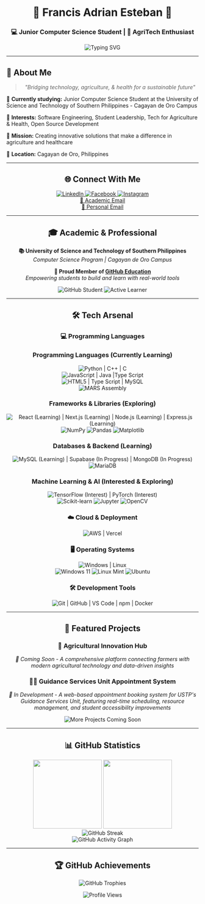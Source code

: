 <div align="center">

# 🎀 Francis Adrian Esteban 🎀
### 💻 Junior Computer Science Student | 🌾 AgriTech Enthusiast

<img src="https://readme-typing-svg.herokuapp.com?font=Fira+Code&size=22&duration=3000&pause=1000&color=FF69B4&center=true&vCenter=true&width=700&lines=Hi+There!;Welcome+to+my+GitHub+Profile!;I+am+Building+Tech+Solutions;for+Agriculture+%26+Health;Student+Leader;Student+Developer" alt="Typing SVG" />

</div>

---

## 🎯 About Me

<div align="center">

> *"Bridging technology, agriculture, & health for a sustainable future"*

</div>

🏫 **Currently studying:** Junior Computer Science Student at the University of Science and Technology of Southern Philippines - Cagayan de Oro Campus

🎨 **Interests:** Software Engineering, Student Leadership, Tech for Agriculture & Health, Open Source Development

🎯 **Mission:** Creating innovative solutions that make a difference in agriculture and healthcare

📍 **Location:** Cagayan de Oro, Philippines

---

<div align="center">

## 🌐 Connect With Me

<a href="https://www.linkedin.com/in/esteban-francis-adrian-g-9304a4311/" target="_blank">
<img src="https://img.shields.io/badge/LinkedIn-0A66C2?style=for-the-badge&logo=linkedin&logoColor=white" alt="LinkedIn" />
</a>
<a href="https://www.facebook.com/francis.adrian.141185" target="_blank">
<img src="https://img.shields.io/badge/Facebook-1877F2?style=for-the-badge&logo=facebook&logoColor=white" alt="Facebook" />
</a>
<a href="https://www.instagram.com/adriannotsosmol_/" target="_blank">
<img src="https://img.shields.io/badge/Instagram-E4405F?style=for-the-badge&logo=instagram&logoColor=white" alt="Instagram" />
</a>
<br/>
<a href="mailto:francisadrian.esteban@1.ustp.edu.ph" target="_blank">
📧 Academic Email
</a>
<br/>
<a href="mailto:estebanfrancisadrian@gmail.com" target="_blank">
📧 Personal Email
</a>

---
<div align="center">

## 🎓 Academic & Professional

**📚 University of Science and Technology of Southern Philippines**  
*Computer Science Program | Cagayan de Oro Campus*

**🌟 Proud Member of [GitHub Education](https://education.github.com/)**  
*Empowering students to build and learn with real-world tools*

<img src="https://img.shields.io/badge/GitHub-Student_Pack-blue?style=for-the-badge&logo=github&logoColor=white" alt="GitHub Student" />
<img src="https://img.shields.io/badge/Status-Active_Learner-success?style=for-the-badge" alt="Active Learner" />

</div>

---

<div align="center">

## 🛠️ Tech Arsenal

### 💻 Programming Languages
### Programming Languages (Currently Learning)
<p align="center">
<img src="https://skillicons.dev/icons?i=python,cpp,c" title="Python | C++ | C " />
<br/>
<img src="https://skillicons.dev/icons?i=js,java,typescript" title="JavaScript | Java |Type Script" />
<br/>
<img src="https://skillicons.dev/icons?i=html,css,mysql" title="HTML5 | Type Script | MySQL" />
<br/>
<img src="https://img.shields.io/badge/MARS_Assembly-FF6B35?style=for-the-badge&logo=assembly&logoColor=white" alt="MARS Assembly" title="MARS Assembly (MIPS) (Learning)" />

### Frameworks & Libraries (Exploring)
<p align="center">
<img src="https://skillicons.dev/icons?i=react,nextjs,nodejs,express" title="React (Learning) | Next.js (Learning) | Node.js (Learning) | Express.js (Learning)" />
<br/>
<img src="https://img.shields.io/badge/NumPy-013243?style=for-the-badge&logo=numpy&logoColor=white" alt="NumPy" title="NumPy (Data Science)" />
<img src="https://img.shields.io/badge/Pandas-150458?style=for-the-badge&logo=pandas&logoColor=white" alt="Pandas" title="Pandas (Data Analysis)" />
<img src="https://img.shields.io/badge/Matplotlib-11557c?style=for-the-badge&logo=python&logoColor=white" alt="Matplotlib" title="Matplotlib (Data Visualization)" />
</p>

### Databases & Backend (Learning)
<p align="center">
<img src="https://skillicons.dev/icons?i=mysql,supabase,mongodb" title="MySQL (Learning) | Supabase (In Progress) | MongoDB (In Progress)" />
<br/>
<img src="https://img.shields.io/badge/MariaDB-003545?style=for-the-badge&logo=mariadb&logoColor=white" alt="MariaDB" title="MariaDB (Learning)" />
</p>

### Machine Learning & AI (Interested & Exploring)
<p align="center">
<img src="https://skillicons.dev/icons?i=tensorflow,pytorch" title="TensorFlow (Interest) | PyTorch (Interest)" />
<br/>
<img src="https://img.shields.io/badge/scikit--learn-F7931E?style=for-the-badge&logo=scikit-learn&logoColor=white" alt="Scikit-learn" title="Scikit-learn (Interest)" />
<img src="https://img.shields.io/badge/Jupyter-F37626?style=for-the-badge&logo=jupyter&logoColor=white" alt="Jupyter" title="Jupyter Notebook (Interest)" />
<img src="https://img.shields.io/badge/OpenCV-27338e?style=for-the-badge&logo=OpenCV&logoColor=white" alt="OpenCV" title="OpenCV (Computer Vision Interest)" />
</p>

### ☁️ Cloud & Deployment
<p align="center">
<img src="https://skillicons.dev/icons?i=aws,vercel" title="AWS | Vercel" />
</p>

### 🖥️ Operating Systems
<p align="center">
<img src="https://skillicons.dev/icons?i=windows,linux" title="Windows | Linux" />
<br/>
<img src="https://img.shields.io/badge/Windows_11-0078d4?style=for-the-badge&logo=windows&logoColor=white" alt="Windows 11" title="Windows 11" />
<img src="https://img.shields.io/badge/Linux_Mint-87CF3E?style=for-the-badge&logo=linuxmint&logoColor=white" alt="Linux Mint" title="Linux Mint" />
<img src="https://img.shields.io/badge/Ubuntu-E95420?style=for-the-badge&logo=ubuntu&logoColor=white" alt="Ubuntu" title="Ubuntu" />
</p>

### 🛠️ Development Tools
<p align="center">
<img src="https://skillicons.dev/icons?i=git,github,vscode,npm,docker" title="Git | GitHub | VS Code | npm | Docker" />
</p>

</div>

---

## 🚀 Featured Projects

<div align="center">

### 🌾 Agricultural Innovation Hub
*🔄 Coming Soon - A comprehensive platform connecting farmers with modern agricultural technology and data-driven insights*

### 👨‍⚕️ Guidance Services Unit Appointment System
*🚧 In Development - A web-based appointment booking system for USTP's Guidance Services Unit, featuring real-time scheduling, resource management, and student accessibility improvements*

<img src="https://img.shields.io/badge/More_projects_coming_soon...-FF69B4?style=for-the-badge&logo=github&logoColor=white" alt="More Projects Coming Soon" />

</div>

---

<div align="center">

## 📊 GitHub Statistics

<img height="180em" src="https://github-readme-stats.vercel.app/api?username=AdiFranDev&show_icons=true&theme=radical&include_all_commits=true&count_private=true"/>
<img height="180em" src="https://github-readme-stats.vercel.app/api/top-langs/?username=AdiFranDev&layout=compact&langs_count=8&theme=radical"/>

<br/>

<img src="https://github-readme-streak-stats.herokuapp.com/?user=AdiFranDev&theme=radical" alt="GitHub Streak" />

<br/>

<img src="https://github-readme-activity-graph.vercel.app/graph?username=AdiFranDev&theme=react-dark&hide_border=true" alt="GitHub Activity Graph" />

</div>

---

<div align="center">

## 🏆 GitHub Achievements

<img src="https://github-profile-trophy.vercel.app/?username=AdiFranDev&theme=radical&no-frame=false&no-bg=false&margin-w=4" alt="GitHub Trophies" />

</div>

<div align="center">

![Profile Views](https://komarev.com/ghpvc/?username=AdiFranDev&color=FF69B4&style=for-the-badge&label=Profile+Views)

</div>

